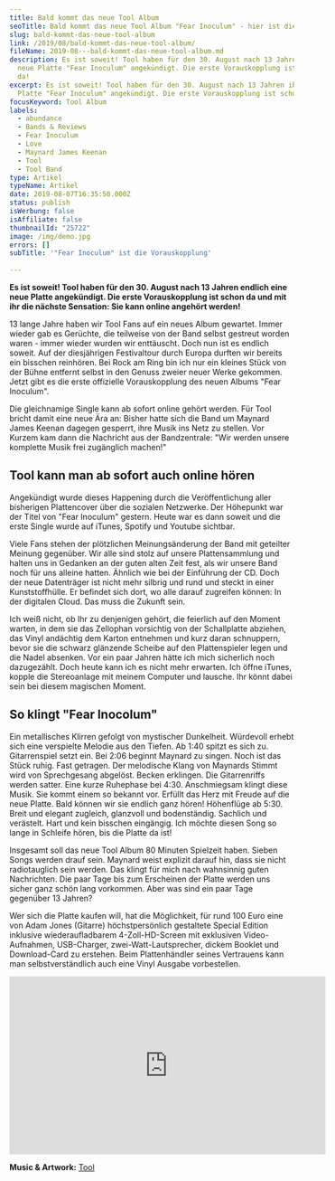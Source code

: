 ```yaml
---
title: Bald kommt das neue Tool Album
seoTitle: Bald kommt das neue Tool Album "Fear Inoculum" - hier ist die erste Single
slug: bald-kommt-das-neue-tool-album
link: /2019/08/bald-kommt-das-neue-tool-album/
fileName: 2019-08---bald-kommt-das-neue-tool-album.md
description: Es ist soweit! Tool haben für den 30. August nach 13 Jahren ihre
  neue Platte "Fear Inoculum" angekündigt. Die erste Vorauskopplung ist schon
  da!
excerpt: Es ist soweit! Tool haben für den 30. August nach 13 Jahren ihre neue
  Platte "Fear Inoculum" angekündigt. Die erste Vorauskopplung ist schon da!
focusKeyword: Tool Album
labels:
  - abundance
  - Bands & Reviews
  - Fear Inoculum
  - Love
  - Maynard James Keenan
  - Tool
  - Tool Band
type: Artikel
typeName: Artikel
date: 2019-08-07T16:35:50.000Z
status: publish
isWerbung: false
isAffiliate: false
thumbnailId: "25722"
image: /img/demo.jpg
errors: []
subTitle: '"Fear Inoculum" ist die Vorauskopplung'
  
---
```


**Es ist soweit! Tool haben für den 30. August nach 13 Jahren endlich eine neue
Platte angekündigt. Die erste Vorauskopplung ist schon da und mit ihr die
nächste Sensation: Sie kann online angehört werden!**

13 lange Jahre haben wir Tool Fans auf ein neues Album gewartet. Immer wieder
gab es Gerüchte, die teilweise von der Band selbst gestreut worden waren - immer
wieder wurden wir enttäuscht. Doch nun ist es endlich soweit. Auf der
diesjährigen Festivaltour durch Europa durften wir bereits ein bisschen
reinhören. Bei Rock am Ring bin ich nur ein kleines Stück von der Bühne entfernt
selbst in den Genuss zweier neuer Werke gekommen. Jetzt gibt es die erste
offizielle Vorauskopplung des neuen Albums "Fear Inoculum".

Die gleichnamige Single kann ab sofort online gehört werden. Für Tool bricht
damit eine neue Ära an: Bisher hatte sich die Band um Maynard James Keenan
dagegen gesperrt, ihre Musik ins Netz zu stellen. Vor Kurzem kam dann die
Nachricht aus der Bandzentrale: "Wir werden unsere komplette Musik frei
zugänglich machen!"

## Tool kann man ab sofort auch online hören

Angekündigt wurde dieses Happening durch die Veröffentlichung aller bisherigen
Plattencover über die sozialen Netzwerke. Der Höhepunkt war der Titel von "Fear
Inoculum" gestern. Heute war es dann soweit und die erste Single wurde auf
iTunes, Spotify und Youtube sichtbar.

Viele Fans stehen der plötzlichen Meinungsänderung der Band mit geteilter
Meinung gegenüber. Wir alle sind stolz auf unsere Plattensammlung und halten uns
in Gedanken an der guten alten Zeit fest, als wir unsere Band noch für uns
alleine hatten. Ähnlich wie bei der Einführung der CD. Doch der neue Datenträger
ist nicht mehr silbrig und rund und steckt in einer Kunststoffhülle. Er befindet
sich dort, wo alle darauf zugreifen können: In der digitalen Cloud. Das muss die
Zukunft sein.

Ich weiß nicht, ob Ihr zu denjenigen gehört, die feierlich auf den Moment
warten, in dem sie das Zellophan vorsichtig von der Schallplatte abziehen, das
Vinyl andächtig dem Karton entnehmen und kurz daran schnuppern, bevor sie die
schwarz glänzende Scheibe auf den Plattenspieler legen und die Nadel absenken.
Vor ein paar Jahren hätte ich mich sicherlich noch dazugezählt. Doch heute kann
ich es nicht mehr erwarten. Ich öffne iTunes, kopple die Stereoanlage mit meinem
Computer und lausche. Ihr könnt dabei sein bei diesem magischen Moment.

## So klingt "Fear Inocolum"

Ein metallisches Klirren gefolgt von mystischer Dunkelheit. Würdevoll erhebt
sich eine verspielte Melodie aus den Tiefen. Ab 1:40 spitzt es sich zu.
Gitarrenspiel setzt ein. Bei 2:06 beginnt Maynard zu singen. Noch ist das Stück
ruhig. Fast getragen. Der melodische Klang von Maynards Stimmt wird von
Sprechgesang abgelöst. Becken erklingen. Die Gitarrenriffs werden satter. Eine
kurze Ruhephase bei 4:30. Anschmiegsam klingt diese Musik. Sie kommt einem so
bekannt vor. Erfüllt das Herz mit Freude auf die neue Platte. Bald können wir
sie endlich ganz hören! Höhenflüge ab 5:30. Breit und elegant zugleich,
glanzvoll und bodenständig. Sachlich und verästelt. Hart und kein bisschen
eingängig. Ich möchte diesen Song so lange in Schleife hören, bis die Platte da
ist!

Insgesamt soll das neue Tool Album 80 Minuten Spielzeit haben. Sieben Songs
werden drauf sein. Maynard weist explizit darauf hin, dass sie nicht
radiotauglich sein werden. Das klingt für mich nach wahnsinnig guten
Nachrichten. Die paar Tage bis zum Erscheinen der Platte werden uns sicher ganz
schön lang vorkommen. Aber was sind ein paar Tage gegenüber 13 Jahren?

Wer sich die Platte kaufen will, hat die Möglichkeit, für rund 100 Euro eine von
Adam Jones (Gitarre) höchstpersönlich gestaltete Special Edition inklusive
wiederaufladbarem 4-Zoll-HD-Screen mit exklusiven Video-Aufnahmen, USB-Charger,
zwei-Watt-Lautsprecher, dickem Booklet und Download-Card zu erstehen. Beim
Plattenhändler seines Vertrauens kann man selbstverständlich auch eine Vinyl
Ausgabe vorbestellen.

<iframe src="https://www.youtube.com/embed/q7DfQMPmJRI" width="560" height="315" frameborder="0" allowfullscreen="allowfullscreen"></iframe>

**Music &amp; Artwork:** [Tool](https://toolband.com/)

  